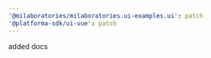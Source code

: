 ```yaml
---
'@milaboratories/milaboratories.ui-examples.ui': patch
'@platforma-sdk/ui-vue': patch
---
```


added docs
